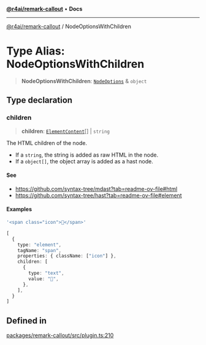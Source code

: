 [**@r4ai/remark-callout**](../README.md) • **Docs**

***

[@r4ai/remark-callout](../globals.md) / NodeOptionsWithChildren

# Type Alias: NodeOptionsWithChildren

> **NodeOptionsWithChildren**: [`NodeOptions`](NodeOptions.md) & `object`

## Type declaration

### children

> **children**: [`ElementContent`](../-internal-/type-aliases/ElementContent.md)[] \| `string`

The HTML children of the node.

- If a `string`, the string is added as raw HTML in the node.
- If a `object[]`, the object array is added as a hast node.

#### See

 - https://github.com/syntax-tree/mdast?tab=readme-ov-file#html
 - https://github.com/syntax-tree/hast?tab=readme-ov-file#element

#### Examples

```ts
'<span class="icon">📝</span>'
```

```ts
[
  {
    type: "element",
    tagName: "span",
    properties: { className: ["icon"] },
    children: [
      {
        type: "text",
        value: "📝",
      },
    ],
  }
]
```

## Defined in

[packages/remark-callout/src/plugin.ts:210](https://github.com/r4ai/remark-callout/blob/92c94b708c2f6bdda389d15e8cae58ca30d48f99/packages/remark-callout/src/plugin.ts#L210)
